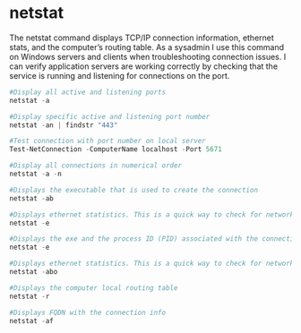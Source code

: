 # netstat
The netstat command displays TCP/IP connection information, ethernet stats, and the computer’s routing table. As a sysadmin I use this command on Windows servers and clients when troubleshooting connection issues. I can verify application servers are working correctly by checking that the service is running and listening for connections on the port.

```Powershell
#Display all active and listening ports
netstat -a
```
```Powershell
#Display specific active and listening port number
netstat -an | findstr "443"
```
```Powershell
#Test connection with port number on local server
Test-NetConnection -ComputerName localhost -Port 5671
```
```Powershell
#Display all connections in numerical order
netstat -a -n
```
```Powershell
#Displays the executable that is used to create the connection
netstat -ab
```
```Powershell
#Displays ethernet statistics. This is a quick way to check for network card errors and discards
netstat -e
```
```Powershell
#Displays the exe and the process ID (PID) associated with the connection
netstat -e
```
```Powershell
#Displays ethernet statistics. This is a quick way to check for network card errors and discards
netstat -abo
```
```Powershell
#Displays the computer local routing table
netstat -r
```
```Powershell
#Displays FQDN with the connection info
netstat -af
```
